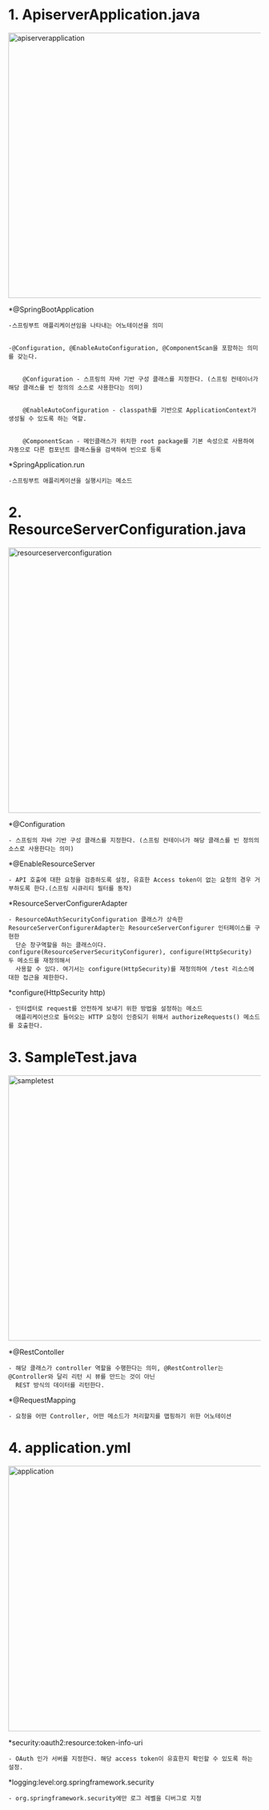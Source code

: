 # <apiserver-example>

# 1. ApiserverApplication.java
<img width="530" alt="apiserverapplication" src="https://user-images.githubusercontent.com/37721713/46646492-7105c700-cbc5-11e8-94f2-51bfc65008a5.PNG">


*@SpringBootApplication 

    -스프링부트 애플리케이션임을 나타내는 어노테이션을 의미


    -@Configuration, @EnableAutoConfiguration, @ComponentScan을 포함하는 의미를 갖는다. 


        @Configuration - 스프링의 자바 기반 구성 클래스를 지정한다. (스프링 컨테이너가 해당 클래스를 빈 정의의 소스로 사용한다는 의미)
                                             
                                             
        @EnableAutoConfiguration - classpath를 기반으로 ApplicationContext가 생성될 수 있도록 하는 역할.
                            
                            
        @ComponentScan - 메인클래스가 위치한 root package를 기본 속성으로 사용하여 자동으로 다른 컴포넌트 클래스들을 검색하여 빈으로 등록
                                             
                                             

*SpringApplication.run

    -스프링부트 애플리케이션을 실행시키는 메소드

# 2. ResourceServerConfiguration.java
<img width="530" alt="resourceserverconfiguration" src="https://user-images.githubusercontent.com/37721713/46646510-83800080-cbc5-11e8-8bc1-f17b9b8af610.PNG">


*@Configuration

    - 스프링의 자바 기반 구성 클래스를 지정한다. (스프링 컨테이너가 해당 클래스를 빈 정의의 소스로 사용한다는 의미)
    
    
*@EnableResourceServer

    - API 호출에 대한 요청을 검증하도록 설정, 유효한 Access token이 없는 요청의 경우 거부하도록 한다.(스프링 시큐리티 필터를 동작)
    
    
*ResourceServerConfigurerAdapter

    - ResourceOAuthSecurityConfiguration 클래스가 상속한 ResourceServerConfigurerAdapter는 ResourceServerConfigurer 인터페이스를 구현한 
      단순 창구역할을 하는 클래스이다. configure(ResourceServerSecurityConfigurer), configure(HttpSecurity) 두 메소드를 재정의해서 
      사용할 수 있다. 여기서는 configure(HttpSecurity)를 재정의하여 /test 리소스에 대한 접근을 제한한다.
          
    
*configure(HttpSecurity http)

    - 인터셉터로 request를 안전하게 보내기 위한 방법을 설정하는 메소드
      애플리케이션으로 들어오는 HTTP 요청이 인증되기 위해서 authorizeRequests() 메소드를 호출한다.
    

# 3. SampleTest.java
<img width="530" alt="sampletest" src="https://user-images.githubusercontent.com/37721713/46646512-85e25a80-cbc5-11e8-8e6c-c3aebc70e1b2.PNG">


*@RestContoller

    - 해당 클래스가 controller 역할을 수행한다는 의미, @RestController는 @Controller와 달리 리턴 시 뷰를 만드는 것이 아닌 
      REST 방식의 데이터를 리턴한다.
      
      
*@RequestMapping

    - 요청을 어떤 Controller, 어떤 메소드가 처리할지를 맵핑하기 위한 어노테이션

# 4. application.yml
<img width="530" alt="application" src="https://user-images.githubusercontent.com/37721713/46646495-76fba800-cbc5-11e8-9939-368c4a2d1fae.PNG">


*security:oauth2:resource:token-info-uri

    - OAuth 인가 서버를 지정한다. 해당 access token이 유효한지 확인할 수 있도록 하는 설정.
    

*logging:level:org.springframework.security

    - org.springframework.security에만 로그 레벨을 디버그로 지정
